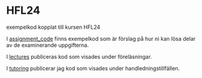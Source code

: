 # HFL24
exempelkod kopplat till kursen HFL24

I [assignment_code](/assignment_code/) finns exempelkod som är förslag på hur ni kan lösa delar av de examinerande uppgifterna.

I [lectures](/lectures/) publiceras kod som visades under föreläsningar.

I [tutoring](/tutoring/) publicerar jag kod som visades under handledningstillfällen.